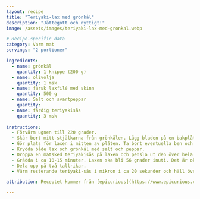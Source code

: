 ```yaml
---
layout: recipe
title: "Teriyaki-lax med grönkål"
description: "Jättegott och nyttigt!"
image: /assets/images/teriyaki-lax-med-gronkal.webp

# Recipe-specific data
category: Varm mat
servings: "2 portioner"

ingredients:
  - name: grönkål
    quantity: 1 knippe (200 g)
  - name: olivolja
    quantity: 1 msk
  - name: färsk laxfilé med skinn
    quantity: 500 g
  - name: Salt och svartpeppar
    quantity:
  - name: färdig teriyakisås
    quantity: 3 msk
        
instructions:
  - Förvärm ugnen till 220 grader.
  - Skär bort mitt-stjälkarna från grönkålen. Lägg bladen på en bakplåt. Häll över 1 msk olivolja. Massera in oljan i grönkålen ordentligt.
  - Gör plats för laxen i mitten av plåten. Ta bort eventuella ben och lägg dit laxen med skinnsidan ner.
  - Krydda både lax och grönkål med salt och peppar.
  - Droppa en matsked teriyakisås på laxen och pensla ut den över hela ytan.
  - Grädda i ca 10-15 minuter. Laxen ska bli 56 grader inuti. Det är okej om grönkålen blir lite brun, den är god ändå.
  - Dela upp på två tallrikar.
  - Värm resterande teriyaki-sås i mikron i ca 20 sekunder och häll över laxbitarna.

attribution: Receptet kommer från [epicurious](https://www.epicurious.com/recipes/food/views/teriyaki-salmon-and-kale-sheet-pan-supper-pioneer-woman)

---
```



